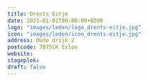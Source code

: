 ```yaml
---
title: Drents Eitje
date: 2021-01-01T00:00:00+0200
logo: "images/leden/logo_drents-eitje.jpg"
icon: "images/leden/icon_drents-eitje.jpg"
address: Oude drijk 2
postcode: 7875CK Exloo
website: 
stageplek: 
draft: false
---
```


